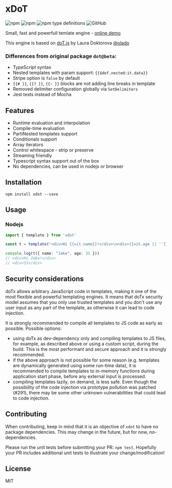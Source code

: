 # xDoT

<img alt="npm" src="https://img.shields.io/npm/v/xdot"> <img alt="npm" src="https://img.shields.io/npm/dm/xdot?label=npm"> <img alt="npm type definitions" src="https://img.shields.io/npm/types/xdot"> <img alt="GitHub" src="https://img.shields.io/github/license/udamir/xdot">

Small, fast and powerfull temlate engine - [online demo](https://udamir.github.io/xdot/)

This engine is based on [doT.js](https://github.com/olado/doT) by Laura Doktorova [@olado](http://twitter.com/olado)

### Differences from original package `dot@beta`:
- TypeScript syntax
- Nested templates with param support: `{{$def.nested:it.data}}`
- Stripe option is `false` by default
- `{{# }}`, `{{? }}`, `{{~ }}` blocks are not adding line breaks in template
- Removed delimiter configuration globally via `SetDelimiters`
- Jest tests instead of Mocha

## Features
- Runtime evaluation and interpolation
- Compile-time evaluation
- PartiNested templates support
- Conditionals support
- Array iterators
- Control whitespace - strip or preserve
- Streaming friendly
- Typescript syntax support out of the box
- No dependencies, can be used in nodejs or browser

## Installation
```SH
npm install xdot --save
```

## Usage

### Nodejs
```ts
import { template } from 'xdot'

const t = template("<div>Hi {{=it.name}}!</div>\n<div>{{=it.age || ''}}</div>")

console.log(t({ name: "Jake", age: 31 }))
// <div>Hi Jake!</div>
// <div>31</div>
```

## Security considerations

doTx allows arbitrary JavaScript code in templates, making it one of the most flexible and powerful templating engines. It means that doTx security model assumes that you only use trusted templates and you don't use any user input as any part of the template, as otherwise it can lead to code injection.

It is strongly recommended to compile all templates to JS code as early as possible. Possible options:

- using doTx as dev-dependency only and compiling templates to JS files, for example, as described above or using a custom script, during the build. This is the most performant and secure approach and it is strongly recommended.
- if the above approach is not possible for some reason (e.g. templates are dynamically generated using some run-time data), it is recommended to compile templates to in-memory functions during application start phase, before any external input is processed.
- compiling templates lazily, on demand, is less safe. Even though the possibility of the code injection via prototype pollution was patched (#291), there may be some other unknown vulnerabilities that could lead to code injection.


## Contributing
When contributing, keep in mind that it is an objective of `xdot` to have no package dependencies. This may change in the future, but for now, no-dependencies.

Please run the unit tests before submitting your PR: `npm test`. Hopefully your PR includes additional unit tests to illustrate your change/modification!

## License

MIT
